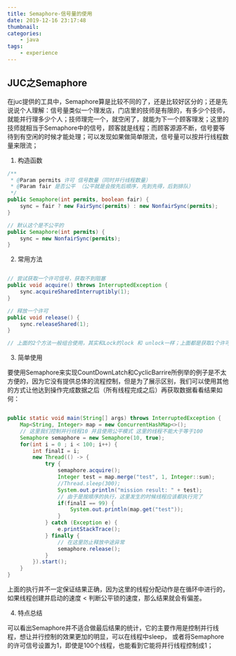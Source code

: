 ```yaml
---
title: Semaphore-信号量的使用
date: 2019-12-16 23:17:48
thumbnail: 
categories:
    - java
tags:
    - experience
---
```


## JUC之Semaphore

在juc提供的工具中，Semaphore算是比较不同的了，还是比较好区分的；还是先说说个人理解：信号量类似一个理发店，门店里的技师是有限的，有多少个技师，就能并行理多少个人；技师理完一个，就空闲了，就能为下一个顾客理发；这里的技师就相当于Semaphore中的信号，顾客就是线程；而顾客源源不断，信号要等待到有空闲的时候才能处理；可以发现如果做简单限流，信号量可以按并行线程数量来限流；

<!-- more -->

1. 构造函数

``` java
/**
 * @Param permits 许可 信号数量（同时并行线程数量）
 * @Param fair 是否公平 （公平就是会按先后顺序，先到先得，后到排队）
 */
public Semaphore(int permits, boolean fair) {
    sync = fair ? new FairSync(permits) : new NonfairSync(permits);
}

// 默认这个是不公平的
public Semaphore(int permits) {
    sync = new NonfairSync(permits);
}

```

2. 常用方法

``` java

// 尝试获取一个许可信号，获取不到阻塞 
public void acquire() throws InterruptedException {
    sync.acquireSharedInterruptibly(1);
}

// 释放一个许可
public void release() {
    sync.releaseShared(1);
}

// 上面的2个方法一般组合使用，其实和Lock的lock 和 unlock一样；上面都是获取1个许可，也提供获取多个的方法；

```

3. 简单使用

要使用Semaphore来实现CountDownLatch和CyclicBarrire所例举的例子是不太方便的，因为它没有提供总体的流程控制，但是为了展示区别，我们可以使用其他的方式让他达到操作完成数据之后（所有线程完成之后）再获取数据看看结果如何：

``` java

public static void main(String[] args) throws InterruptedException {
    Map<String, Integer> map = new ConcurrentHashMap<>();
    // 这里我们控制并行线程10 并且使用公平模式 这里的线程不能大于等于100
    Semaphore semaphore = new Semaphore(10, true);
    for(int i = 0 ; i < 100; i++) {
        int finalI = i;
        new Thread(() -> {
            try {
                semaphore.acquire();
                Integer test = map.merge("test", 1, Integer::sum);
                //Thread.sleep(300);
                System.out.println("mission result: " + test);
                // 由于是按顺序的执行，这里发生的时候线程应该都执行完了
                if(finalI == 99) {
                    System.out.println(map.get("test"));
                }
            } catch (Exception e) {
                e.printStackTrace();
            } finally {
                // 在这里防止释放中途异常
                semaphore.release();
            }
        }).start();
    }
}

```

上面的执行并不一定保证结果正确，因为这里的线程分配动作是在循环中进行的，如果线程创建并启动的速度 < 判断公平锁的速度，那么结果就会有偏差。

4. 特点总结

可以看出Semaphore并不适合做最后结果的统计，它的主要作用是控制并行线程，想让并行控制的效果更加的明显，可以在线程中sleep， 或者将Semaphore的许可信号设置为1，即使是100个线程，也能看到它能将并行线程控制成1；